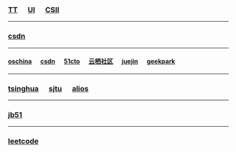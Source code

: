 


### [TT](https://tt.csii.com.cn/tt/index.html#/login) &nbsp;&nbsp;&nbsp;&nbsp; [UI](https://lanhuapp.com/web/#/item) &nbsp;&nbsp;&nbsp;&nbsp; [CSII](http://61.155.2.142:5901/navigation.html)

---

### [csdn](https://blog.csdn.net/java_sparrow) &nbsp;&nbsp;&nbsp;&nbsp; 

---

#### [oschina](https://www.oschina.net/) &nbsp;&nbsp;&nbsp;&nbsp; [csdn](https://blog.csdn.net/java_sparrow) &nbsp;&nbsp;&nbsp;&nbsp; [51cto](http://www.51cto.com/) &nbsp;&nbsp;&nbsp;&nbsp; [云栖社区](https://yq.aliyun.com/?spm=5176.11902989.1146454.19.2UFWrT) &nbsp;&nbsp;&nbsp;&nbsp; [juejin](https://juejin.im/) &nbsp;&nbsp;&nbsp;&nbsp; [geekpark](http://www.geekpark.net/)

---  

### [tsinghua](https://mirrors.tuna.tsinghua.edu.cn/) &nbsp;&nbsp;&nbsp;&nbsp; [sjtu](https://mirrors.sjtug.sjtu.edu.cn/#/) &nbsp;&nbsp;&nbsp;&nbsp; [alios](https://developer.alios.cn/#/index)

--- 

### [jb51](https://www.jb51.net/books/)

---

### [leetcode](https://leetcode-cn.com/problemset/algorithms/)
    
 